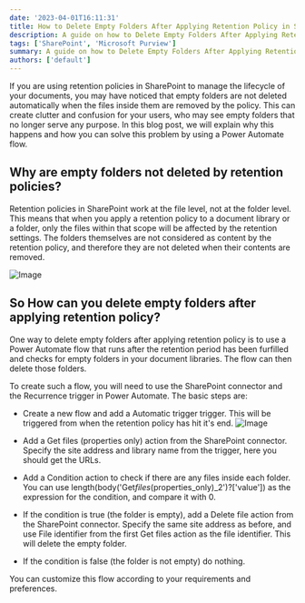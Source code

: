 ```yaml
---
date: '2023-04-01T16:11:31'
title: How to Delete Empty Folders After Applying Retention Policy in SharePoint
description: A guide on how to Delete Empty Folders After Applying Retention Policy in SharePoint
tags: ['SharePoint', 'Microsoft Purview']
summary: A guide on how to Delete Empty Folders After Applying Retention Policy in SharePoint
authors: ['default']
---
```


If you are using retention policies in SharePoint to manage the lifecycle of your documents, you may have noticed that empty folders are not deleted automatically when the files inside them are removed by the policy. This can create clutter and confusion for your users, who may see empty folders that no longer serve any purpose. In this blog post, we will explain why this happens and how you can solve this problem by using a Power Automate flow.

## Why are empty folders not deleted by retention policies?

Retention policies in SharePoint work at the file level, not at the folder level. This means that when you apply a retention policy to a document library or a folder, only the files within that scope will be affected by the retention settings. The folders themselves are not considered as content by the retention policy, and therefore they are not deleted when their contents are removed.

![Image](/static/images/assets/RetentionPolicyFolders/Screenshot_1.png)

## So How can you delete empty folders after applying retention policy?

One way to delete empty folders after applying retention policy is to use a Power Automate flow that runs after the retention period has been furfilled and checks for empty folders in your document libraries. The flow can then delete those folders.

To create such a flow, you will need to use the SharePoint connector and the Recurrence trigger in Power Automate. The basic steps are:

- Create a new flow and add a Automatic trigger trigger. This will be triggered from when the retention policy has hit it's end.
  ![Image](/static/images/assets/RetentionPolicyFolders/Screenshot_2.png)

- Add a Get files (properties only) action from the SharePoint connector. Specify the site address and library name from the trigger, here you should get the URLs.

- Add a Condition action to check if there are any files inside each folder. You can use length(body('Get*files*(properties_only)\_2')?['value']) as the expression for the condition, and compare it with 0.
- If the condition is true (the folder is empty), add a Delete file action from the SharePoint connector. Specify the same site address as before, and use File identifier from the first Get files action as the file identifier. This will delete the empty folder.
- If the condition is false (the folder is not empty) do nothing.

You can customize this flow according to your requirements and preferences.
